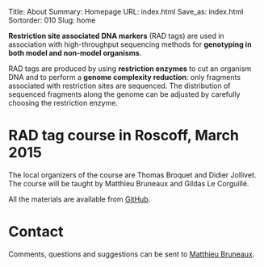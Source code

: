 Title: About
Summary: Homepage
URL: index.html
Save_as: index.html
Sortorder: 010
Slug: home

**Restriction site associated DNA markers** (RAD tags) are used in association
with high-throughput sequencing methods for **genotyping in both model and
non-model organisms**.

RAD tags are produced by using **restriction enzymes** to cut an organism DNA
and to perform a **genome complexity reduction**: only fragments associated
with restriction sites are sequenced. The distribution of sequenced fragments
along the genome can be adjusted by carefully choosing the restriction enzyme.

# RAD tag course in Roscoff, March 2015

The local organizers of the course are Thomas Broquet and Didier Jollivet. The
course will be taught by Matthieu Bruneaux and Gildas Le Corguillé.

All the materials are available from
[GitHub](https://github.com/mdjbru-teaching-material/roscoff-RAD-tags-course-2015).

# Contact

Comments, questions and suggestions can be sent to
<a href="mailto:matthieu.d.bruneaux@jyu.fi">Matthieu Bruneaux</a>.

